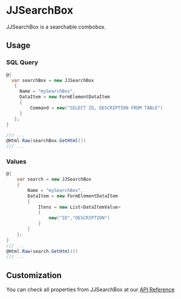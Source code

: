 # JJSearchBox

JJSearchBox is a searchable combobox.

## Usage

### SQL Query

```csharp
@{
  var searchBox = new JJSearchBox
   {
     Name = "mySearchBox",
     DataItem = new FormElementDataItem
     {
         Command = new("SELECT ID, DESCRIPTION FROM TABLE")
     }
   };
}

/// ...
@Html.Raw(searchBox.GetHtml())
/// ...
```
### Values

```csharp
@{
    var search = new JJSearchBox
    {
        Name = "mySearchBox",
        DataItem = new FormElementDataItem
        {
            Itens = new List<DataItemValue>
            {
                new("ID","DESCRIPTION")
            }
        }
    };
}
/// ...
@Html.Raw(search.GetHtml())
/// ...
```

## Customization

You can check all properties from JJSearchBox at our [API Reference](https://portal.jjconsulting.com.br/jjdoc/lib/JJMasterData.Core.WebComponents.JJSearchBox.html)
